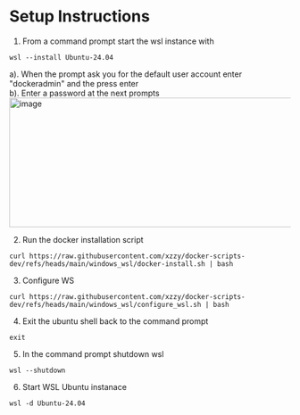 # Setup Instructions

1. From a command prompt start the wsl instance with 
```
wsl --install Ubuntu-24.04
```
a). When the prompt ask you for the default user account enter "dockeradmin" and the press enter    
b). Enter a password at the next prompts   
<img width="898" height="232" alt="image" src="https://github.com/user-attachments/assets/696c47dd-0af9-44f6-96b5-19dab53a34ba" />   

2. Run the docker installation script    
```
curl https://raw.githubusercontent.com/xzzy/docker-scripts-dev/refs/heads/main/windows_wsl/docker-install.sh | bash
```
3. Configure WS
```
curl https://raw.githubusercontent.com/xzzy/docker-scripts-dev/refs/heads/main/windows_wsl/configure_wsl.sh | bash
```
4. Exit the ubuntu shell back to the command prompt
```
exit
```
5. In the command prompt shutdown wsl
```
wsl --shutdown
```
6. Start WSL Ubuntu instanace
```
wsl -d Ubuntu-24.04
```



